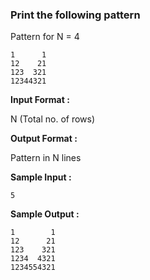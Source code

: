 ### Print the following pattern

Pattern for N = 4
```
1      1
12    21
123  321
12344321
```
**Input Format :**

N (Total no. of rows)

**Output Format :**

Pattern in N lines

**Sample Input :**

```5```

**Sample Output :**

```
1        1
12      21
123    321
1234  4321
1234554321
```
